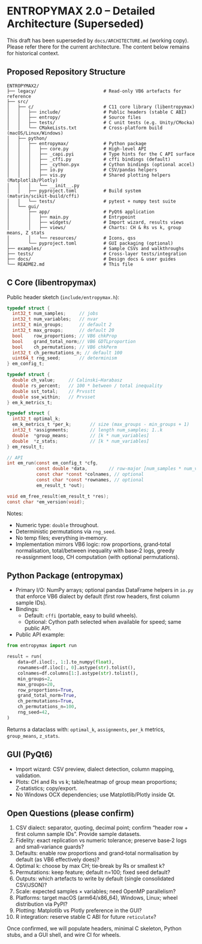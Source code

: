 # ENTROPYMAX 2.0 – Detailed Architecture (Superseded)

This draft has been superseded by `docs/ARCHITECTURE.md` (working copy). Please refer there for the current architecture. The content below remains for historical context.

## Proposed Repository Structure

```
ENTROPYMAX2/
├── legacy/                         # Read‑only VB6 artefacts for reference
├── src/
│   ├── c/                          # C11 core library (libentropymax)
│   │   ├── include/                # Public headers (stable C ABI)
│   │   ├── entropy/                # Source files
│   │   ├── tests/                  # C unit tests (e.g. Unity/CMocka)
│   │   └── CMakeLists.txt          # Cross‑platform build (macOS/Linux/Windows)
│   ├── python/
│   │   ├── entropymax/             # Python package
│   │   │   ├── core.py             # High‑level API
│   │   │   ├── _capi.pyi           # Type hints for the C API surface
│   │   │   ├── _cffi.py            # cffi bindings (default)
│   │   │   ├── _cython.pyx         # Cython bindings (optional accel)
│   │   │   ├── io.py               # CSV/pandas helpers
│   │   │   ├── vis.py              # Shared plotting helpers (Matplotlib/Plotly)
│   │   │   └── __init__.py
│   │   ├── pyproject.toml          # Build system (maturin/scikit‑build/cffi)
│   │   └── tests/                  # pytest + numpy test suite
│   └── gui/
│       ├── app/                    # PyQt6 application
│       │   ├── main.py             # Entrypoint
│       │   ├── widgets/            # Import wizard, results views
│       │   ├── views/              # Charts: CH & Rs vs k, group means, Z stats
│       │   └── resources/          # Icons, qss
│       └── pyproject.toml          # GUI packaging (optional)
├── examples/                       # Sample CSVs and walkthroughs
├── tests/                          # Cross‑layer tests/integration
├── docs/                           # Design docs & user guides
└── README2.md                      # This file
```

## C Core (libentropymax)

Public header sketch (`include/entropymax.h`):

```c
typedef struct {
  int32_t num_samples;     // jobs
  int32_t num_variables;   // nvar
  int32_t min_groups;      // default 2
  int32_t max_groups;      // default 20
  bool    row_proportions; // VB6 chkProp
  bool    grand_total_norm;// VB6 GDTLproportion
  bool    ch_permutations; // VB6 chkPerm
  int32_t ch_permutations_n; // default 100
  uint64_t rng_seed;       // determinism
} em_config_t;

typedef struct {
  double ch_value;     // Calinski–Harabasz
  double rs_percent;   // 100 * between / total inequality
  double sst_total;    // Prvsstt
  double sse_within;   // Prvsset
} em_k_metrics_t;

typedef struct {
  int32_t optimal_k;
  em_k_metrics_t *per_k;       // size (max_groups - min_groups + 1)
  int32_t *assignments;        // length num_samples; 1..k
  double  *group_means;        // [k * num_variables]
  double  *z_stats;            // [k * num_variables]
} em_result_t;

// API
int em_run(const em_config_t *cfg,
           const double *data,        // row‑major [num_samples * num_variables]
           const char *const *colnames, // optional
           const char *const *rownames, // optional
           em_result_t *out);

void em_free_result(em_result_t *res);
const char *em_version(void);
```

Notes:
- Numeric type: `double` throughout.
- Deterministic permutations via `rng_seed`.
- No temp files; everything in‑memory.
- Implementation mirrors VB6 logic: row proportions, grand‑total normalisation, total/between inequality with base‑2 logs, greedy re‑assignment loop, CH computation (with optional permutations).

## Python Package (entropymax)

- Primary I/O: NumPy arrays; optional pandas DataFrame helpers in `io.py` that enforce VB6 dialect by default (first row headers, first column sample IDs).
- Bindings:
  - Default: `cffi` (portable, easy to build wheels).
  - Optional: Cython path selected when available for speed; same public API.
- Public API example:

```python
from entropymax import run

result = run(
    data=df.iloc[:, 1:].to_numpy(float),
    rownames=df.iloc[:, 0].astype(str).tolist(),
    colnames=df.columns[1:].astype(str).tolist(),
    min_groups=2,
    max_groups=20,
    row_proportions=True,
    grand_total_norm=True,
    ch_permutations=True,
    ch_permutations_n=100,
    rng_seed=42,
)
```

Returns a dataclass with: `optimal_k`, `assignments`, `per_k` metrics, `group_means`, `z_stats`.

## GUI (PyQt6)

- Import wizard: CSV preview, dialect detection, column mapping, validation.
- Plots: CH and Rs vs k; table/heatmap of group mean proportions; Z‑statistics; copy/export.
- No Windows OCX dependencies; use Matplotlib/Plotly inside Qt.

## Open Questions (please confirm)

1) CSV dialect: separator, quoting, decimal point; confirm “header row + first column sample IDs”. Provide sample datasets.
2) Fidelity: exact replication vs numeric tolerance; preserve base‑2 logs and small‑variance guards?
3) Defaults: enable row proportions and grand‑total normalisation by default (as VB6 effectively does)?
4) Optimal k: choose by max CH; tie‑break by Rs or smallest k?
5) Permutations: keep feature; default n=100; fixed seed default?
6) Outputs: which artefacts to write by default (single consolidated CSV/JSON)?
7) Scale: expected samples × variables; need OpenMP parallelism?
8) Platforms: target macOS (arm64/x86_64), Windows, Linux; wheel distribution via PyPI?
9) Plotting: Matplotlib vs Plotly preference in the GUI?
10) R integration: reserve stable C ABI for future `reticulate`?

Once confirmed, we will populate headers, minimal C skeleton, Python stubs, and a GUI shell, and wire CI for wheels.



